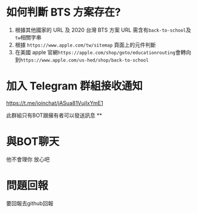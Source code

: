 # 如何判斷 BTS 方案存在?

1. 根據其他國家的 URL 及 2020 台灣 BTS 方案 URL 需含有`back-to-school`及`tw`相關字串
2. 根據 `https://www.apple.com/tw/sitemap` 頁面上的元件判斷
3. 在美國 apple 官網`https://apple.com/shop/goto/educationrouting`會轉向到`https://www.apple.com/us-hed/shop/back-to-school`

# 加入 Telegram 群組接收通知

https://t.me/joinchat/jASua81VujIxYmE1

此群組只有BOT跟擁有者可以發送訊息
**
# 與BOT聊天
他不會理你 放心吧

# 問題回報
要回報去github回報